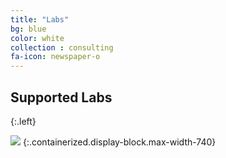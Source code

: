 ```yaml
---
title: "Labs"
bg: blue
color: white
collection : consulting
fa-icon: newspaper-o
---
```


## Supported Labs
{:.left}


<img src="{{ 'img/PIs-1.png' | relative_url }}" />
{:.containerized.display-block.max-width-740}
